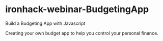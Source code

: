 # ironhack-webinar-BudgetingApp
Build a Budgeting App with Javascript


Creating your own budget app to help you control your personal finance.
